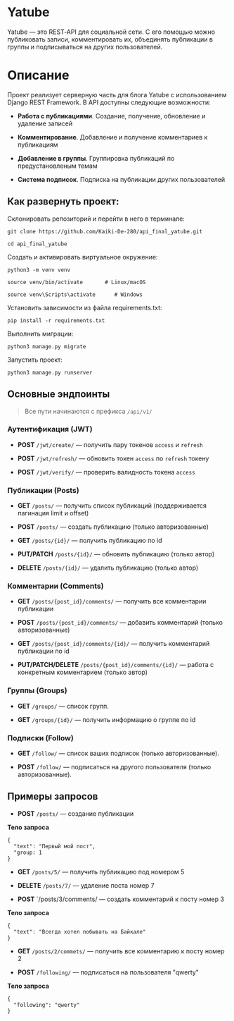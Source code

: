 # Yatube

Yatube — это REST‑API для социальной сети. С его помощью можно публиковать записи, комментировать их, объединять публикации в группы и подписываться на других пользователей.

# Описание

Проект реализует серверную часть для блога Yatube с использованием Django REST Framework. В API доступны следующие возможности:

* **Работа с публикациями**. Создание, получение, обновление и удаление записей

* **Комментирование**. Добавление и получение комментариев к публикациям

* **Добавление в группы**. Группировка публикаций по предустановленым темам

* **Система подписок**. Подписка на публикации других пользователей

## Как развернуть проект:

Склонировать репозиторий и перейти в него в терминале:

```
git clone https://github.com/Kaiki-De-280/api_final_yatube.git
```

```
cd api_final_yatube
```

Создать и активировать виртуальное окружение:

```
python3 -m venv venv
```

```
source venv/bin/activate       # Linux/macOS
```

```
source venv\Scripts\activate      # Windows
```

Установить зависимости из файла requirements.txt:

```
pip install -r requirements.txt
```

Выполнить миграции:

```
python3 manage.py migrate
```

Запустить проект:
```
python3 manage.py runserver
```

## Основные эндпоинты

>Все пути начинаются с префикса `/api/v1/`

### Аутентификация (JWT)

* **POST** `/jwt/create/` — получить пару токенов `access` и `refresh`

* **POST** `/jwt/refresh/` — обновить токен `access` по `refresh` токену

* **POST** `/jwt/verify/` — проверить валидность токена `access`

### Публикации (Posts)

* **GET** `/posts/` — получить список публикаций (поддерживается пагинация limit и offset)

* **POST** `/posts/` — создать публикацию (только авторизованные)

* **GET** `/posts/{id}/` — получить публикацию по id

* **PUT/PATCH** `/posts/{id}/` — обновить публикацию (только автор)

* **DELETE** `/posts/{id}/` — удалить публикацию (только автор)

### Комментарии (Comments)

* **GET** `/posts/{post_id}/comments/` — получить все комментарии публикации

* **POST** `/posts/{post_id}/comments/` — добавить комментарий (только авторизованные)

* **GET** `/posts/{post_id}/comments/{id}/` — получить комментарий публикации по id

* **PUT/PATCH/DELETE** `/posts/{post_id}/comments/{id}/` — работа с конкретным комментарием (только автор)

### Группы (Groups)

* **GET** `/groups/` — список групп.

* **GET** `/groups/{id}/` — получить информацию о группе по id

### Подписки (Follow)

* **GET** `/follow/` — список ваших подписок (только авторизованные).

* **POST** `/follow/` — подписаться на другого пользователя (только авторизованные).

## Примеры запросов

* **POST** `/posts/` — создание публикации

**Тело запроса**
```
{
  "text": "Первый мой пост",
  "group: 1
}
```


* **GET** `/posts/5/` — получить публикацию под номером 5

* **DELETE** `/posts/7/` — удаление поста номер 7


* **POST** `/posts/3/comments/ — создать комментарий к посту номер 3

**Тело запроса**
```
{
  "text": "Всегда хотел побывать на Байкале"
}
```


* **GET** `/posts/2/commets/` — получить все комментарию к посту номер 2


* **POST** `/following/` — подписаться на пользователя "qwerty"

**Тело запроса**
```
{
  "following": "qwerty"
}
```
